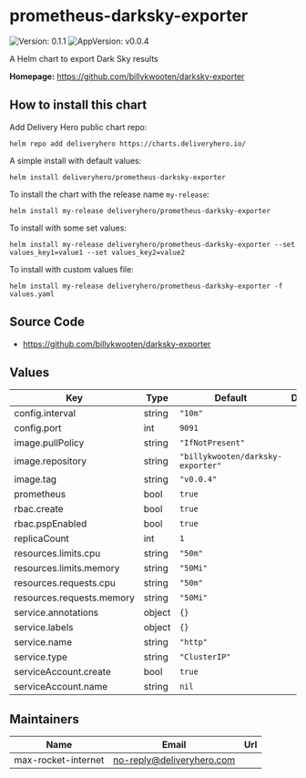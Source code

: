 # prometheus-darksky-exporter

![Version: 0.1.1](https://img.shields.io/badge/Version-0.1.1-informational?style=flat-square) ![AppVersion: v0.0.4](https://img.shields.io/badge/AppVersion-v0.0.4-informational?style=flat-square)

A Helm chart to export Dark Sky results

**Homepage:** <https://github.com/billykwooten/darksky-exporter>

## How to install this chart

Add Delivery Hero public chart repo:

```console
helm repo add deliveryhero https://charts.deliveryhero.io/
```

A simple install with default values:

```console
helm install deliveryhero/prometheus-darksky-exporter
```

To install the chart with the release name `my-release`:

```console
helm install my-release deliveryhero/prometheus-darksky-exporter
```

To install with some set values:

```console
helm install my-release deliveryhero/prometheus-darksky-exporter --set values_key1=value1 --set values_key2=value2
```

To install with custom values file:

```console
helm install my-release deliveryhero/prometheus-darksky-exporter -f values.yaml
```

## Source Code

* <https://github.com/billykwooten/darksky-exporter>

## Values

| Key | Type | Default | Description |
|-----|------|---------|-------------|
| config.interval | string | `"10m"` |  |
| config.port | int | `9091` |  |
| image.pullPolicy | string | `"IfNotPresent"` |  |
| image.repository | string | `"billykwooten/darksky-exporter"` |  |
| image.tag | string | `"v0.0.4"` |  |
| prometheus | bool | `true` |  |
| rbac.create | bool | `true` |  |
| rbac.pspEnabled | bool | `true` |  |
| replicaCount | int | `1` |  |
| resources.limits.cpu | string | `"50m"` |  |
| resources.limits.memory | string | `"50Mi"` |  |
| resources.requests.cpu | string | `"50m"` |  |
| resources.requests.memory | string | `"50Mi"` |  |
| service.annotations | object | `{}` |  |
| service.labels | object | `{}` |  |
| service.name | string | `"http"` |  |
| service.type | string | `"ClusterIP"` |  |
| serviceAccount.create | bool | `true` |  |
| serviceAccount.name | string | `nil` |  |

## Maintainers

| Name | Email | Url |
| ---- | ------ | --- |
| max-rocket-internet | no-reply@deliveryhero.com |  |

